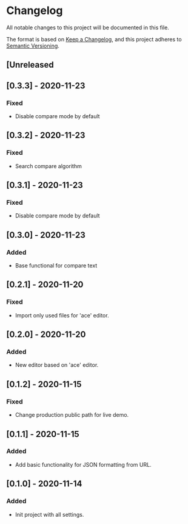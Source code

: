 # Changelog

All notable changes to this project will be documented in this file.

The format is based on [Keep a Changelog](https://keepachangelog.com/en/1.0.0/),
and this project adheres to [Semantic Versioning](https://semver.org/spec/v2.0.0.html).

## [Unreleased

## [0.3.3] - 2020-11-23

### Fixed

- Disable compare mode by default

## [0.3.2] - 2020-11-23

### Fixed

- Search compare algorithm

## [0.3.1] - 2020-11-23

### Fixed

- Disable compare mode by default

## [0.3.0] - 2020-11-23

### Added

- Base functional for compare text

## [0.2.1] - 2020-11-20

### Fixed

- Import only used files for 'ace' editor.

## [0.2.0] - 2020-11-20

### Added

- New editor based on 'ace' editor.

## [0.1.2] - 2020-11-15

### Fixed

- Change production public path for live demo.

## [0.1.1] - 2020-11-15

### Added

- Add basic functionality for JSON formatting from URL.

## [0.1.0] - 2020-11-14

### Added

- Init project with all settings.